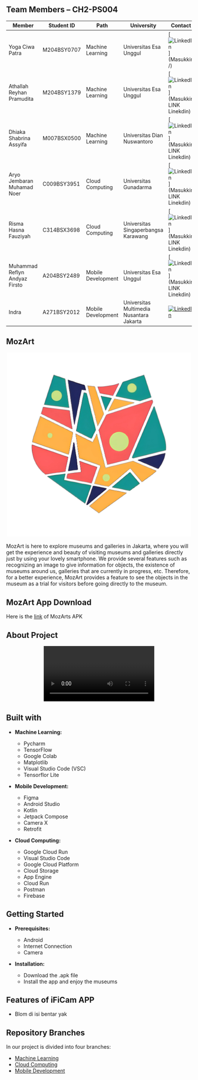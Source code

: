 ## Team Members – CH2-PS004
| Member                             | Student ID        | Path                 | University                                  | Contact                              |
|------------------------------------|-------------------|----------------------|---------------------------------------------|--------------------------------------------|
| Yoga Ciwa Patra             | M204BSY0707 | Machine Learning | Universitas Esa Unggul            | [![LinkedIn](https://img.shields.io/badge/LinkedIn-%230077B5.svg?logo=linkedin&logoColor=white)](Masukkin /)                        |
| Athallah Reyhan Pramudita | M204BSY1379 | Machine Learning | Universitas Esa Unggul            | [![LinkedIn](https://img.shields.io/badge/LinkedIn-%230077B5.svg?logo=linkedin&logoColor=white)](Masukkin LINK Linekdin)                 |
| Dhiaka Shabrina Assyifa    | M007BSX0500 | Machine Learning | Universitas Dian Nuswantoro    | [![LinkedIn](https://img.shields.io/badge/LinkedIn-%230077B5.svg?logo=linkedin&logoColor=white)](Masukkin LINK Linekdin)              |
| Aryo Jembaran Muhamad Noer  | C009BSY3951 | Cloud Computing   | Universitas Gunadarma          | [![LinkedIn](https://img.shields.io/badge/LinkedIn-%230077B5.svg?logo=linkedin&logoColor=white)](Masukkin LINK Linekdin)        |
| Risma Hasna Fauziyah       | C314BSX3698 | Cloud Computing   | Universitas Singaperbangsa Karawang | [![LinkedIn](https://img.shields.io/badge/LinkedIn-%230077B5.svg?logo=linkedin&logoColor=white)](Masukkin LINK Linekdin)                |
| Muhammad Reflyn Andyaz Firsto | A204BSY2489 | Mobile Development | Universitas Esa Unggul            | [![LinkedIn](https://img.shields.io/badge/LinkedIn-%230077B5.svg?logo=linkedin&logoColor=white)](Masukkin LINK Linekdin)        |
  | Indra                                | A271BSY2012 | Mobile Development | Universitas Multimedia Nusantara Jakarta | [![LinkedIn](https://img.shields.io/badge/LinkedIn-%230077B5.svg?logo=linkedin&logoColor=white)](https://www.linkedin.com/in/indra-769602256/)                      |


## MozArt
<p align="center">
  <img src="https://github.com/Altaair07/MozArt/blob/01f303dd92b91ba70447f647e05e0ea26324f9b5/MozArt%20Logo.jpg" alt="MozArt Logo" width="500" height="500">
</p>

MozArt is here to explore museums and galleries in Jakarta, where you will get the experience and beauty of visiting museums and galleries directly just by using your lovely smartphone. We provide several features such as recognizing an image to give information for objects, the existence of museums around us, galleries that are currently in progress, etc. Therefore, for a better experience, MozArt provides a feature to see the objects in the museum as a trial for visitors before going directly to the museum.

## MozArt App Download
Here is the [link](menyusul) of MozArts APK

## About Project
<div align="center">
  <video src="Menyusul width="400" />
</div>

## Built with

- **Machine Learning:**
  - Pycharm
  - TensorFlow
  - Google Colab
  - Matplotlib
  - Visual Studio Code (VSC)
  - Tensorflor Lite

- **Mobile Development:**
  - Figma
  - Android Studio
  - Kotlin
  - Jetpack Compose
  - Camera X
  - Retrofit

- **Cloud Computing:**
  - Google Cloud Run
  - Visual Studio Code
  - Google Cloud Platform
  - Cloud Storage
  - App Engine
  - Cloud Run
  - Postman
  - Firebase

## Getting Started

- **Prerequisites:**
  - Android
  - Internet Connection
  - Camera

- **Installation:**
  - Download the .apk file
  - Install the app and enjoy the museums

## Features of iFiCam APP

- Blom di isi bentar yak
  
## Repository Branches

In our project is divided into four branches:
  - [Machine Learning](https://github.com/Altaair07/MozArt/blob/Machine-Learning/README.md)
  - [Cloud Computing](https://github.com/Altaair07/MozArt/blob/Cloud-Computing/README.md)
  - [Mobile Development](https://github.com/Altaair07/MozArt/blob/Mobile-Development/README.md)
